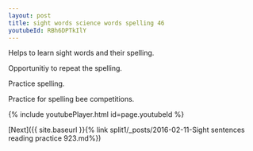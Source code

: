 ```yaml
---
layout: post
title: sight words science words spelling 46
youtubeId: RBh6DPTkIlY
---
```

 
 
Helps to learn sight words and their spelling.

Opportunitiy to repeat the spelling. 

Practice spelling. 
 
Practice for spelling bee competitions. 
 
{% include youtubePlayer.html id=page.youtubeId %}
 
 

[Next]({{ site.baseurl }}{% link  split1/_posts/2016-02-11-Sight sentences reading practice 923.md%})
 
